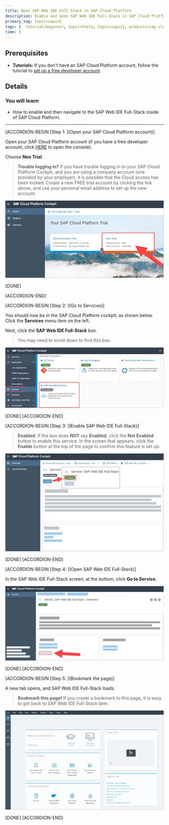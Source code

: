 ```yaml
---
title: Open SAP Web IDE Full-Stack in SAP Cloud Platform
description: Enable and open SAP Web IDE Full-Stack in SAP Cloud Platform.
primary_tag: topic>sapui5
tags: [  tutorial>beginner, topic>html5, topic>sapui5, products>sap-cloud-platform ]
time: 5
---
```

## Prerequisites  
- **Tutorials:** If you don't have an SAP Cloud Platform account, follow the tutorial to [set up a free developer account](https://developers.sap.com/tutorials/hcp-create-trial-account.html).

## Details
### You will learn  
  - How to enable and then navigate to the SAP Web IDE Full-Stack inside of SAP Cloud Platform.


---

[ACCORDION-BEGIN [Step 1: ](Open your SAP Cloud Platform account)]

Open your SAP Cloud Platform account (if you have a free developer account, click [HERE](https://account.hanatrial.ondemand.com/) to open the console).

Choose **Neo Trial**.

>**Trouble logging in?** If you have trouble logging in to your SAP Cloud Platform Cockpit, and you are using a company account (one provided by your employer), it is possible that the Cloud access has been locked.  Create a new FREE trial account by clicking the link above, and use your personal email address to set up the new account.

![SAP Cloud Platform Developer Account Login Screen](login_screen.png)

[DONE]

[ACCORDION-END]

[ACCORDION-BEGIN [Step 2: ](Go to Services)]

You should now be in the SAP Cloud Platform cockpit, as shown below.  Click the **Services** menu item on the left.

Next, click the **SAP Web IDE Full-Stack** box.  

>You may need to scroll down to find this box.

![SAP Cloud Platform Console - Services](service_web_ide.png)

[DONE]
[ACCORDION-END]

[ACCORDION-BEGIN [Step 3: ](Enable SAP Web IDE Full-Stack)]



>**Enabled**: If the box does **NOT** say **Enabled**, click the **Not Enabled** button to enable this service.  In the screen that appears, click the **Enable** button at the top of the page to confirm this feature is set up.

![Go to service](enable-service.png)

[DONE]
[ACCORDION-END]

[ACCORDION-BEGIN [Step 4: ](Open SAP Web IDE Full-Stack)]

In the SAP Web IDE Full-Stack screen, at the bottom, click **Go to Service**.  

![SAP Cloud Platform Console - services link](services_link.png)

[DONE]
[ACCORDION-END]

[ACCORDION-BEGIN [Step 5: ](Bookmark the page)]

A new tab opens, and SAP Web IDE Full-Stack loads.

>**Bookmark this page!**  If you create a bookmark to this page, it is easy to get back to SAP Web IDE Full-Stack later.

![SAP Cloud Platform Console - services button](web_ide_start_screen.png)

[DONE]
[ACCORDION-END]

